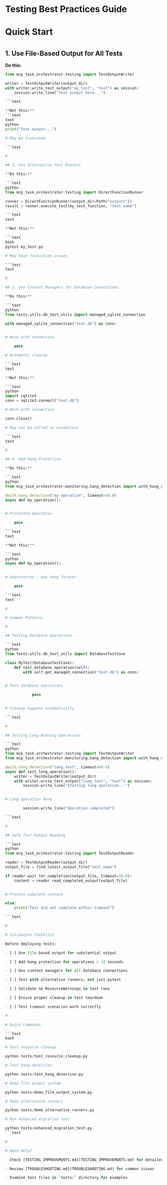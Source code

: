 

# Testing Best Practices Guide

#

# Quick Start

#

## 1. Use File-Based Output for All Tests

**Do this:**

```python
from mcp_task_orchestrator.testing import TestOutputWriter

writer = TestOutputWriter(output_dir)
with writer.write_test_output("my_test", "text") as session:
    session.write_line("Test output here...")

```text

**Not this:**
```text
text
python
print("Test output...")  

# May be truncated

```text

#

## 2. Use Alternative Test Runners

**Do this:**

```text
python
from mcp_task_orchestrator.testing import DirectFunctionRunner

runner = DirectFunctionRunner(output_dir=Path("outputs"))
result = runner.execute_test(my_test_function, "test_name")

```text
text

**Not this:**

```text
bash
pytest my_test.py  

# May have truncation issues

```text
text

#

## 3. Use Context Managers for Database Connections

**Do this:**

```text
python
from tests.utils.db_test_utils import managed_sqlite_connection

with managed_sqlite_connection("test.db") as conn:
    

# Work with connection

    pass  

# Automatic cleanup

```text
text

**Not this:**

```text
python
import sqlite3
conn = sqlite3.connect("test.db")

# Work with connection

conn.close()  

# May not be called on exceptions

```text
text

#

## 4. Add Hang Protection

**Do this:**

```text
python
from mcp_task_orchestrator.monitoring.hang_detection import with_hang_detection

@with_hang_detection("my_operation", timeout=30.0)
async def my_operation():
    

# Protected operation

    pass

```text
text

**Not this:**

```text
python
async def my_operation():
    

# Unprotected - may hang forever

    pass

```text
text

#

# Common Patterns

#

## Testing Database Operations

```text
python
from tests.utils.db_test_utils import DatabaseTestCase

class MyTest(DatabaseTestCase):
    def test_database_operation(self):
        with self.get_managed_connection("test.db") as conn:
            

# Test database operations

            pass
        

# Cleanup happens automatically

```text

#

## Testing Long-Running Operations

```text
python
from mcp_task_orchestrator.testing import TestOutputWriter
from mcp_task_orchestrator.monitoring.hang_detection import with_hang_detection

@with_hang_detection("long_test", timeout=60.0)
async def test_long_operation():
    writer = TestOutputWriter(output_dir)
    with writer.write_test_output("long_test", "text") as session:
        session.write_line("Starting long operation...")
        

# Long operation here

        session.write_line("Operation completed")

```text

#

## Safe Test Output Reading

```text
python
from mcp_task_orchestrator.testing import TestOutputReader

reader = TestOutputReader(output_dir)
output_file = find_latest_output_file("test_name")

if reader.wait_for_completion(output_file, timeout=30.0):
    content = reader.read_completed_output(output_file)
    

# Process complete content

else:
    print("Test did not complete within timeout")

```text

#

# Validation Checklist

Before deploying tests:

- [ ] Use file-based output for substantial output

- [ ] Add hang protection for operations > 10 seconds  

- [ ] Use context managers for all database connections

- [ ] Test with alternative runners, not just pytest

- [ ] Validate no ResourceWarnings in test runs

- [ ] Ensure proper cleanup in test teardown

- [ ] Test timeout scenarios work correctly

#

# Quick Commands

```text
bash

# Test resource cleanup

python tests/test_resource_cleanup.py

# Test hang detection

python tests/test_hang_detection.py

# Demo file output system

python tests/demo_file_output_system.py

# Demo alternative runners

python tests/demo_alternative_runners.py

# Run enhanced migration test

python tests/enhanced_migration_test.py
```text

#

# Need Help?

- Check [TESTING_IMPROVEMENTS.md](TESTING_IMPROVEMENTS.md) for detailed documentation

- Review [TROUBLESHOOTING.md](TROUBLESHOOTING.md) for common issues

- Examine test files in `tests/` directory for examples
